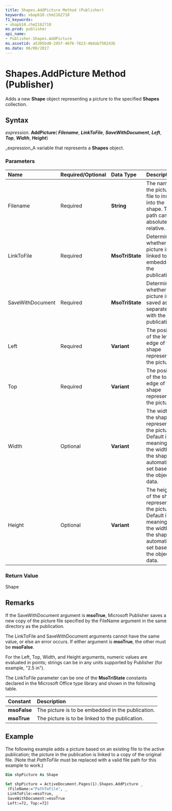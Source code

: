 ```yaml
---
title: Shapes.AddPicture Method (Publisher)
keywords: vbapb10.chm2162710
f1_keywords:
- vbapb10.chm2162710
ms.prod: publisher
api_name:
- Publisher.Shapes.AddPicture
ms.assetid: a5305bd0-295f-46f6-7823-46dab750243b
ms.date: 06/08/2017
---
```



# Shapes.AddPicture Method (Publisher)

Adds a new **Shape** object representing a picture to the specified **Shapes** collection.


## Syntax

 _expression_. **AddPicture**( **_Filename_**, **_LinkToFile_**, **_SaveWithDocument_**, **_Left_**, **_Top_**, **_Width_**, **_Height_**)

 _expression_A variable that represents a **Shapes** object.


### Parameters



|**Name**|**Required/Optional**|**Data Type**|**Description**|
|:-----|:-----|:-----|:-----|
|Filename|Required| **String**|The name of the picture file to insert into the shape. The path can be absolute or relative.|
|LinkToFile|Required| **MsoTriState**|Determines whether the picture is linked to or embedded in the publication.|
|SaveWithDocument|Required| **MsoTriState**|Determines whether the picture is saved as a separate file with the publication.|
|Left|Required| **Variant**|The position of the left edge of the shape representing the picture.|
|Top|Required| **Variant**|The position of the top edge of the shape representing the picture.|
|Width|Optional| **Variant**|The width of the shape representing the picture. Default is -1, meaning that the width of the shape is automatically set based on the object's data.|
|Height|Optional| **Variant**|The height of the shape representing the picture. Default is -1, meaning that the width of the shape is automatically set based on the object's data.|

### Return Value

Shape


## Remarks

If the SaveWithDocument argument is **msoTrue**, Microsoft Publisher saves a new copy of the picture file specified by the FileName argument in the same directory as the publication.

The LinkToFile and SaveWithDocument arguments cannot have the same value, or else an error occurs. If either argument is **msoTrue**, the other must be **msoFalse**.

For the Left, Top, Width, and Height arguments, numeric values are evaluated in points; strings can be in any units supported by Publisher (for example, "2.5 in").

The LinkToFile parameter can be one of the **MsoTriState** constants declared in the Microsoft Office type library and shown in the following table.



|**Constant**|**Description**|
|:-----|:-----|
| **msoFalse**|The picture is to be embedded in the publication.|
| **msoTrue**|The picture is to be linked to the publication.|

## Example

The following example adds a picture based on an existing file to the active publication; the picture in the publication is linked to a copy of the original file. (Note that  _PathToFile_ must be replaced with a valid file path for this example to work.)


```vb
Dim shpPicture As Shape 
 
Set shpPicture = ActiveDocument.Pages(1).Shapes.AddPicture _ 
 (FileName:="PathToFile", _ 
 LinkToFile:=msoTrue, _ 
 SaveWithDocument:=msoTrue 
 Left:=72, Top:=72)
```



